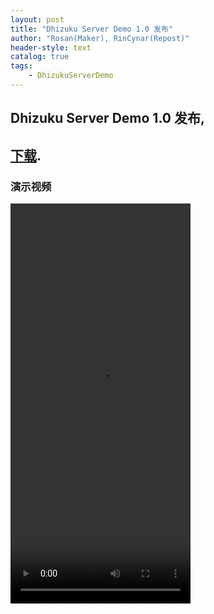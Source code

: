 ```yaml
---
layout: post
title: "Dhizuku Server Demo 1.0 发布"
author: "Rosan(Maker), RinCynar(Repost)"
header-style: text
catalog: true
tags:
    - DhizukuServerDemo
---
```


## Dhizuku Server Demo 1.0 发布,
## [下载](/file/DhizukuServer-Demo-v1.0.apk).

### 演示视频
<video width="288" height="640">
  <source src="/file/DhizukuServerDemo-v1.0'sDemoVideo.mp4" type="video/mp4">
Your browser does not support the video tag. </video>
